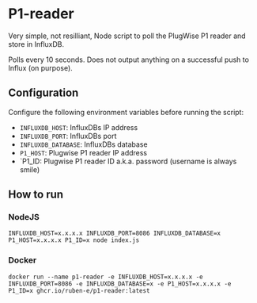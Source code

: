 # P1-reader

Very simple, not resilliant, Node script to poll the PlugWise P1 reader and store in InfluxDB.

Polls every 10 seconds. Does not output anything on a successful push to Influx (on purpose).

## Configuration
Configure the following environment variables before running the script:

* `INFLUXDB_HOST`: InfluxDBs IP address
* `INFLUXDB_PORT`: InfluxDBs port
* `INFLUXDB_DATABASE`: InfluxDBs database
* `P1_HOST`: Plugwise P1 reader IP address
* `P1_ID: Plugwise P1 reader ID a.k.a. password (username is always smile)

## How to run

### NodeJS
```
INFLUXDB_HOST=x.x.x.x INFLUXDB_PORT=8086 INFLUXDB_DATABASE=x P1_HOST=x.x.x.x P1_ID=x node index.js
```

### Docker
```
docker run --name p1-reader -e INFLUXDB_HOST=x.x.x.x -e INFLUXDB_PORT=8086 -e INFLUXDB_DATABASE=x -e P1_HOST=x.x.x.x -e P1_ID=x ghcr.io/ruben-e/p1-reader:latest
```
